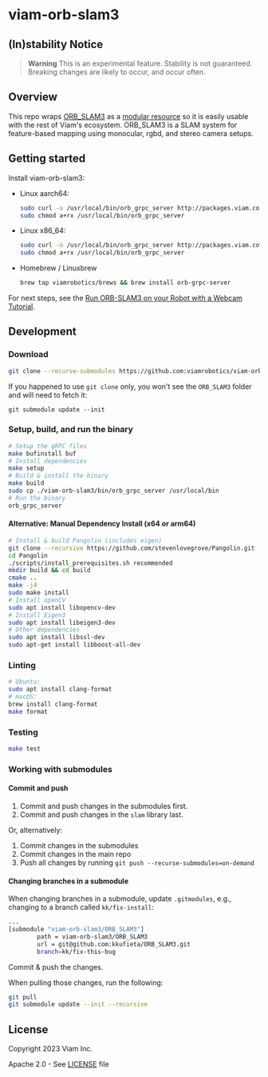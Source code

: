 # viam-orb-slam3

## (In)stability Notice
> **Warning**
> This is an experimental feature. Stability is not guaranteed. Breaking changes are likely to occur, and occur often.

## Overview

This repo wraps [ORB_SLAM3](https://github.com/UZ-SLAMLab/ORB_SLAM3) as a [modular resource](https://docs.viam.com/program/extend/modular-resources/) so it is easily usable with the rest of Viam's ecosystem. ORB_SLAM3 is a SLAM system for feature-based mapping using monocular, rgbd, and stereo camera setups. 

## Getting started

Install viam-orb-slam3:

* Linux aarch64:
    ```bash
    sudo curl -o /usr/local/bin/orb_grpc_server http://packages.viam.com/apps/slam-servers/orb_grpc_server-stable-aarch64.AppImage
    sudo chmod a+rx /usr/local/bin/orb_grpc_server
    ```
 * Linux x86_64:
    ```bash
    sudo curl -o /usr/local/bin/orb_grpc_server http://packages.viam.com/apps/slam-servers/orb_grpc_server-stable-x86_64.AppImage
    sudo chmod a+rx /usr/local/bin/orb_grpc_server
    ```

* Homebrew / Linuxbrew
    ```bash
    brew tap viamrobotics/brews && brew install orb-grpc-server
    ```

For next steps, see the [Run ORB-SLAM3 on your Robot with a Webcam Tutorial](https://docs.viam.com/services/slam/run-slam-webcam/).

## Development

### Download 
```bash
git clone --recurse-submodules https://github.com:viamrobotics/viam-orb-slam3
```

If you happened to use `git clone` only, you won't see the `ORB_SLAM3` folder and will need to fetch it:

`git submodule update --init`

### Setup, build, and run the binary

```bash
# Setup the gRPC files
make bufinstall buf 
# Install dependencies
make setup
# Build & install the binary
make build
sudo cp ./viam-orb-slam3/bin/orb_grpc_server /usr/local/bin
# Run the binary
orb_grpc_server
```

#### Alternative: Manual Dependency Install (x64 or arm64)
```bash
# Install & build Pangolin (includes eigen)
git clone --recursive https://github.com/stevenlovegrove/Pangolin.git
cd Pangolin 
./scripts/install_prerequisites.sh recommended
mkdir build && cd build
cmake ..
make -j4 
sudo make install
# Install openCV
sudo apt install libopencv-dev
# Install Eigen3
sudo apt install libeigen3-dev
# Other dependencies
sudo apt install libssl-dev 
sudo apt-get install libboost-all-dev
```

### Linting

```bash
# Ubuntu:
sudo apt install clang-format
# macOS:
brew install clang-format
make format
```

### Testing

```bash
make test
```

### Working with submodules

#### Commit and push
1. Commit and push changes in the submodules first.
2. Commit and push changes in the `slam` library last.

Or, alternatively:
1. Commit changes in the submodules
1. Commit changes in the main repo
1. Push all changes by running `git push --recurse-submodules=on-demand`

#### Changing branches in a submodule
When changing branches in a submodule, update `.gitmodules`, e.g., changing to a branch called `kk/fix-install`:

```bash
...
[submodule "viam-orb-slam3/ORB_SLAM3"]
        path = viam-orb-slam3/ORB_SLAM3
        url = git@github.com:kkufieta/ORB_SLAM3.git
        branch=kk/fix-this-bug
```

Commit & push the changes.

When pulling those changes, run the following:
```bash
git pull
git submodule update --init --recursive
```

## License
Copyright 2023 Viam Inc.

Apache 2.0 - See [LICENSE](https://github.com/viamrobotics/slam/blob/main/LICENSE) file
